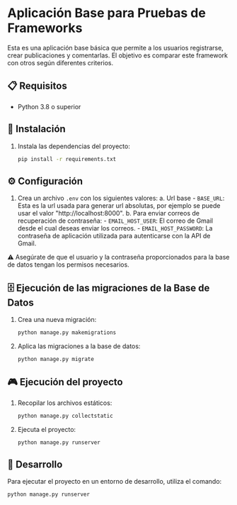 # Aplicación Base para Pruebas de Frameworks

Esta es una aplicación base básica que permite a los usuarios registrarse, crear publicaciones y comentarlas. El objetivo es comparar este framework con otros según diferentes criterios.

## 📋 Requisitos

- Python 3.8 o superior

## 🚀 Instalación

1. Instala las dependencias del proyecto:
    ```bash
    pip install -r requirements.txt
    ```

## ⚙️ Configuración

1. Crea un archivo `.env` con los siguientes valores:
    a. Url base
        - `BASE_URL`: Esta es la url usada para generar url absolutas, por ejemplo se puede usar el valor "http://localhost:8000".
    b. Para enviar correos de recuperación de contraseña:
        - `EMAIL_HOST_USER`: El correo de Gmail desde el cual deseas enviar los correos.
        - `EMAIL_HOST_PASSWORD`: La contraseña de aplicación utilizada para autenticarse con la API de Gmail.

⚠️ Asegúrate de que el usuario y la contraseña proporcionados para la base de datos tengan los permisos necesarios.

## 🗄️ Ejecución de las migraciones de la Base de Datos

1. Crea una nueva migración:
    ```bash
    python manage.py makemigrations
    ```
2. Aplica las migraciones a la base de datos:
    ```bash
    python manage.py migrate
    ```

## 🎮 Ejecución del proyecto

1. Recopilar los archivos estáticos:
    ```bash
    python manage.py collectstatic
    ```
2. Ejecuta el proyecto:
    ```bash
    python manage.py runserver
    ```

##  🔨 Desarrollo
Para ejecutar el proyecto en un entorno de desarrollo, utiliza el comando:
  ```bash
  python manage.py runserver
  ```
